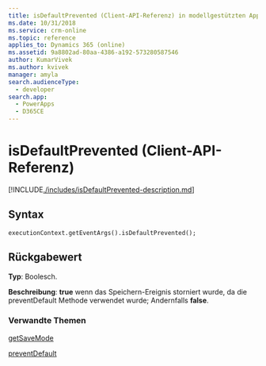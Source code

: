 ```yaml
---
title: isDefaultPrevented (Client-API-Referenz) in modellgestützten Apps| MicrosoftDocs
ms.date: 10/31/2018
ms.service: crm-online
ms.topic: reference
applies_to: Dynamics 365 (online)
ms.assetid: 9a8802ad-80aa-4386-a192-573280587546
author: KumarVivek
ms.author: kvivek
manager: amyla
search.audienceType:
  - developer
search.app:
  - PowerApps
  - D365CE
---
```

# <a name="isdefaultprevented-client-api-reference"></a>isDefaultPrevented (Client-API-Referenz)



[!INCLUDE[./includes/isDefaultPrevented-description.md](./includes/isDefaultPrevented-description.md)]

## <a name="syntax"></a>Syntax

`executionContext.getEventArgs().isDefaultPrevented();`

## <a name="return-value"></a>Rückgabewert

**Typ**: Boolesch.

**Beschreibung**: **true** wenn das Speichern-Ereignis storniert wurde, da die preventDefault Methode verwendet wurde; Andernfalls **false**.


### <a name="related-topics"></a>Verwandte Themen

[getSaveMode](getSaveMode.md)

[preventDefault](preventDefault.md)

